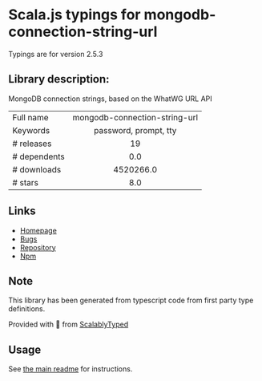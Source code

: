 
# Scala.js typings for mongodb-connection-string-url

Typings are for version 2.5.3

## Library description:
MongoDB connection strings, based on the WhatWG URL API

|                    |                 |
| ------------------ | :-------------: |
| Full name          | mongodb-connection-string-url |
| Keywords           | password, prompt, tty |
| # releases         | 19 |
| # dependents       | 0.0 |
| # downloads        | 4520266.0 |
| # stars            | 8.0 |

## Links
- [Homepage](https://github.com/mongodb-js/mongodb-connection-string-url)
- [Bugs](https://github.com/mongodb-js/mongodb-connection-string-url/issues)
- [Repository](https://github.com/mongodb-js/mongodb-connection-string-url)
- [Npm](https://www.npmjs.com/package/mongodb-connection-string-url)
    


## Note
This library has been generated from typescript code from first party type definitions.

Provided with :purple_heart: from [ScalablyTyped](https://github.com/oyvindberg/ScalablyTyped)

## Usage
See [the main readme](../../readme.md) for instructions.



